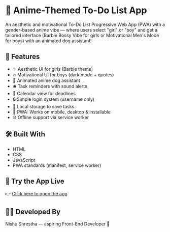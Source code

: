 # 📝 Anime-Themed To-Do List App

An aesthetic and motivational To-Do List Progressive Web App (PWA) with a gender-based anime vibe — where users select "girl" or "boy" and get a tailored interface (Barbie Bossy Vibe for girls or Motivational Men's Mode for boys) with an animated dog assistant!

## 🚀 Features

- ✨ Aesthetic UI for girls (Barbie theme)
- 🔥 Motivational UI for boys (dark mode + quotes)
- 🐶 Animated anime dog assistant
- 🛎 Task reminders with sound alerts
- 📅 Calendar view for deadlines
- 🔒 Simple login system (username only)
- 💾 Local storage to save tasks
- 📱 PWA: Works on mobile, desktop & installable
- 🌐 Offline support via service worker

## 🛠 Built With

- HTML
- CSS
- JavaScript
- PWA standards (manifest, service worker)

## 📲 Try the App Live

👉 [Click here to open the app](https://github.com/nishashrestha24/Ok-To-Do-App/)

## 👩‍💻 Developed By

Nishu Shrestha — aspiring Front-End Developer 🚀
